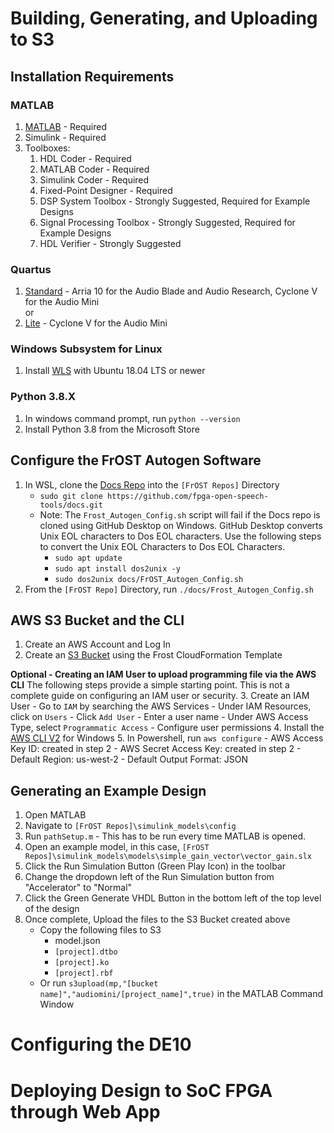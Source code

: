 # Building, Generating, and Uploading to S3
## Installation Requirements
### MATLAB   
1. [MATLAB](https://www.mathworks.com/downloads/) - Required  
2. Simulink                  - Required
3. Toolboxes:  
    1. HDL Coder                 - Required   
    2. MATLAB Coder              - Required     
    3. Simulink Coder            - Required 
    4. Fixed-Point Designer      - Required  
    5. DSP System Toolbox        - Strongly Suggested, Required for Example Designs  
    6. Signal Processing Toolbox - Strongly Suggested, Required for Example Designs  
    7. HDL Verifier              - Strongly Suggested  

### Quartus 
1. [Standard](https://fpgasoftware.intel.com/20.1/?edition=standard) - Arria 10 for the Audio Blade and Audio Research, Cyclone V for the Audio Mini  
or 
2. [Lite](https://fpgasoftware.intel.com/20.1/?edition=lite&platform=windows) - Cyclone V for the Audio Mini

### Windows Subsystem for Linux
1. Install [WLS](https://docs.microsoft.com/en-us/windows/wsl/install-win10) with Ubuntu 18.04 LTS or newer 

### Python 3.8.X
1. In windows command prompt, run `python --version`
2. Install Python 3.8 from the Microsoft Store

## Configure the FrOST Autogen Software
1. In WSL, clone the [Docs Repo](https://github.com/fpga-open-speech-tools/docs) into the `[FrOST Repos]` Directory 
    - `sudo git clone https://github.com/fpga-open-speech-tools/docs.git`
    - Note: The `Frost_Autogen_Config.sh` script will fail if the Docs repo is cloned using GitHub Desktop on Windows. GitHub Desktop converts Unix EOL characters to Dos EOL characters. Use the following steps to convert the Unix EOL Characters to Dos EOL Characters. 
        - `sudo apt update`
        - `sudo apt install dos2unix -y`
        - `sudo dos2unix docs/FrOST_Autogen_Config.sh`
2. From the `[FrOST Repo]` Directory, run `./docs/Frost_Autogen_Config.sh`

## AWS S3 Bucket and the CLI
1. Create an AWS Account and Log In
2. Create an [S3 Bucket](https://github.com/fpga-open-speech-tools/utils/tree/dev/s3) using the Frost CloudFormation Template

**Optional - Creating an IAM User to upload programming file via the AWS CLI** 
The following steps provide a simple starting point. This is not a complete guide on configuring an IAM user or security.
3. Create an IAM User
    - Go to `IAM` by searching the AWS Services
    - Under IAM Resources, click on `Users`
    - Click `Add User`
    - Enter a user name
    - Under AWS Access Type, select `Programmatic Access`
    - Configure user permissions
4. Install the [AWS CLI V2](https://docs.aws.amazon.com/cli/latest/userguide/install-cliv2-windows.html) for Windows 
5. In Powershell, run `aws configure`
    - AWS Access Key ID: created in step 2
    - AWS Secret Access Key: created in step 2
    - Default Region: us-west-2
    - Default Output Format: JSON

## Generating an Example Design
1. Open MATLAB
2. Navigate to `[FrOST Repos]\simulink_models\config`
3. Run `pathSetup.m` - This has to be run every time MATLAB is opened.
4. Open an example model, in this case, `[FrOST Repos]\simulink_models\models\simple_gain_vector\vector_gain.slx`
5. Click the Run Simulation Button (Green Play Icon) in the toolbar 
6. Change the dropdown left of the Run Simulation button from "Accelerator" to "Normal"
7. Click the Green Generate VHDL Button in the bottom left of the top level of the design
8. Once complete, Upload the files to the S3 Bucket created above
    - Copy the following files to S3
        - model.json
        - `[project].dtbo`
        - `[project].ko`
        - `[project].rbf`
    - Or run `s3upload(mp,"[bucket name]","audiomini/[project_name]",true)` in the MATLAB Command Window

# Configuring the DE10

# Deploying Design to SoC FPGA through Web App
